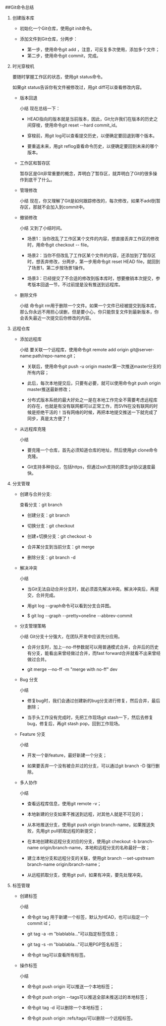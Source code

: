 ##Git命令总结
1. 创建版本库

	* 初始化一个Git仓库，使用git init命令。

	* 添加文件到Git仓库，分两步：
		- 第一步，使用命令git add <file>，注意，可反复多次使用，添加多个文件；
		- 第二步，使用命令git commit，完成。

2. 时光穿梭机

    要随时掌握工作区的状态，使用git status命令。

    如果git status告诉你有文件被修改过，用git diff可以查看修改内容。

    * 版本回退
 
		小结 现在总结一下：


        - HEAD指向的版本就是当前版本，因此，Git允许我们在版本的历史之间穿梭，使用命令git reset --hard commit_id。


        - 穿梭前，用git log可以查看提交历史，以便确定要回退到哪个版本。


        - 要重返未来，用git reflog查看命令历史，以便确定要回到未来的哪个版本。

    * 工作区和暂存区
    
    	暂存区是Git非常重要的概念，弄明白了暂存区，就弄明白了Git的很多操作到底干了什么。


    * 管理修改
  
		小结
		现在，你又理解了Git是如何跟踪修改的，每次修改，如果不add到暂存区，那就不会加入到commit中。

    * 撤销修改
 
		小结 又到了小结时间。

		- 场景1：当你改乱了工作区某个文件的内容，想直接丢弃工作区的修改时，用命令git checkout -- file。

    	- 场景2：当你不但改乱了工作区某个文件的内容，还添加到了暂存区时，想丢弃修改，分两步，第一步用命令git reset HEAD file，就回到了场景1，第二步按场景1操作。

  	 	- 场景3：已经提交了不合适的修改到版本库时，想要撤销本次提交，参考版本回退一节，不过前提是没有推送到远程库。

    * 删除文件
   
		小结
		命令git rm用于删除一个文件。如果一个文件已经被提交到版本库，那么你永远不用担心误删，但是要小心，你只能恢复文件到最新版本，你会丢失最近一次提交后你修改的内容。

3. 远程仓库
    * 添加远程库
   
		小结
		要关联一个远程库，使用命令git remote add origin git@server-name:path/repo-name.git；


    	- 关联后，使用命令git push -u origin master第一次推送master分支的所有内容；


    	- 此后，每次本地提交后，只要有必要，就可以使用命令git push origin master推送最新修改；


    	- 分布式版本系统的最大好处之一是在本地工作完全不需要考虑远程库的存在，也就是有没有联网都可以正常工作，而SVN在没有联网的时候是拒绝干活的！当有网络的时候，再把本地提交推送一下就完成了同步，真是太方便了！

    * 从远程库克隆
 
		小结
		- 要克隆一个仓库，首先必须知道仓库的地址，然后使用git clone命令克隆。

    	- Git支持多种协议，包括https，但通过ssh支持的原生git协议速度最快。

4. 分支管理
    * 创建与合并分支:
   
		查看分支：git branch

    	- 创建分支：git branch <name>

    	- 切换分支：git checkout <name>

    	- 创建+切换分支：git checkout -b <name>

    	- 合并某分支到当前分支：git merge <name>

   		- 删除分支：git branch -d <name>

	* 解决冲突

		小结
		- 当Git无法自动合并分支时，就必须首先解决冲突。解决冲突后，再提交，合并完成。


		- 用git log --graph命令可以看到分支合并图。

    	- $ git log --graph --pretty=oneline --abbrev-commit

    * 分支管理策略
   
		小结
		Git分支十分强大，在团队开发中应该充分应用。


		- 合并分支时，加上--no-ff参数就可以用普通模式合并，合并后的历史有分支，能看出来曾经做过合并，而fast forward合并就看不出来曾经做过合并。

    	- git merge --no-ff -m "merge with no-ff" dev

    * Bug 分支
   
		小结
		- 修复bug时，我们会通过创建新的bug分支进行修复，然后合并，最后删除；


		- 当手头工作没有完成时，先把工作现场git stash一下，然后去修复bug，修复后，再git stash pop，回到工作现场。

    * Feature 分支
    
    	小结
		- 开发一个新feature，最好新建一个分支；


		- 如果要丢弃一个没有被合并过的分支，可以通过git branch -D <name>强行删除。

    * 多人协作
   
  
		小结

        - 查看远程库信息，使用git remote -v；


        - 本地新建的分支如果不推送到远程，对其他人就是不可见的；


        - 从本地推送分支，使用git push origin branch-name，如果推送失败，先用git pull抓取远程的新提交；


        - 在本地创建和远程分支对应的分支，使用git checkout -b branch-name origin/branch-name，本地和远程分支的名称最好一致；


        - 建立本地分支和远程分支的关联，使用git branch --set-upstream branch-name origin/branch-name；


        - 从远程抓取分支，使用git pull，如果有冲突，要先处理冲突。

5. 标签管理
    * 创建标签
   
  		小结

        - 命令git tag <name>用于新建一个标签，默认为HEAD，也可以指定一个commit id；


        - git tag -a <tagname> -m "blablabla..."可以指定标签信息；


        - git tag -s <tagname> -m "blablabla..."可以用PGP签名标签；


        - 命令git tag可以查看所有标签。
    * 操作标签
   
		小结

        - 命令git push origin <tagname>可以推送一个本地标签；


        - 命令git push origin --tags可以推送全部未推送过的本地标签；


        - 命令git tag -d <tagname>可以删除一个本地标签；


        - 命令git push origin :refs/tags/<tagname>可以删除一个远程标签。
